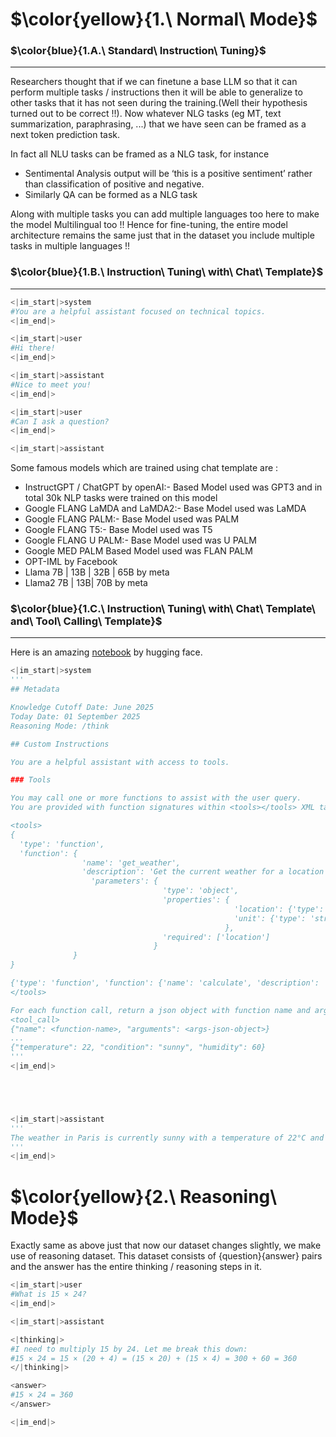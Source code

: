 # $\color{yellow}{1.\ Normal\ Mode}$


### $\color{blue}{1.A.\ Standard\ Instruction\ Tuning}$
----------------------------------------------------------
Researchers thought that if we can finetune a base LLM so that it can perform multiple tasks / instructions then it will be able to generalize to other tasks that it has not seen during the training.(Well their hypothesis turned out to be correct !!). Now whatever NLG tasks (eg MT, text summarization, paraphrasing, ...) that we have seen can be framed as a next token prediction task. 

In fact all NLU tasks can be framed as a NLG task, for instance
- Sentimental Analysis output will be ‘this is a positive sentiment’ rather than classification of positive and negative.
- Similarly QA can be formed as a NLG task

Along with multiple tasks you can add multiple languages too here to make the model Multilingual too !! Hence for fine-tuning, the entire model architecture remains the same just that in the dataset you include multiple tasks in multiple languages !!

### $\color{blue}{1.B.\ Instruction\ Tuning\ with\ Chat\ Template}$
----------------------------------------------------------

```python
<|im_start|>system
#You are a helpful assistant focused on technical topics.
<|im_end|>

<|im_start|>user
#Hi there!
<|im_end|>

<|im_start|>assistant
#Nice to meet you!
<|im_end|>

<|im_start|>user
#Can I ask a question?
<|im_end|>

<|im_start|>assistant
```
Some famous models which are trained using chat template are :
- InstructGPT / ChatGPT by openAI:- Based Model used was GPT3 and in total 30k NLP tasks were trained on this model
- Google FLANG LaMDA and LaMDA2:- Base Model used was LaMDA
- Google FLANG PALM:- Base Model used was PALM
- Google FLANG T5:- Base Model used was T5
- Google FLANG U PALM:- Base Model used was U PALM
- Google MED PALM Based Model used was FLAN PALM
- OPT-IML by Facebook
- Llama 7B | 13B | 32B | 65B by meta
- Llama2 7B | 13B| 70B by meta

### $\color{blue}{1.C.\ Instruction\ Tuning\ with\ Chat\ Template\ and\ Tool\ Calling\ Template}$
----------------------------------------------------------
Here is an amazing [notebook](https://colab.research.google.com/#fileId=https%3A//huggingface.co/agents-course/notebooks/blob/main/bonus-unit1/bonus-unit1.ipynb) by hugging face.

```python
<|im_start|>system
'''
## Metadata

Knowledge Cutoff Date: June 2025
Today Date: 01 September 2025
Reasoning Mode: /think

## Custom Instructions

You are a helpful assistant with access to tools.

### Tools

You may call one or more functions to assist with the user query.
You are provided with function signatures within <tools></tools> XML tags:

<tools>
{
  'type': 'function',
  'function': {
                'name': 'get_weather',
                'description': 'Get the current weather for a location',
                  'parameters': {
                                  'type': 'object',
                                  'properties': {
                                                  'location': {'type': 'string', 'description': 'The city and state, e.g. San Francisco, CA'},
                                                  'unit': {'type': 'string', 'enum': ['celsius', 'fahrenheit'],'description': 'The temperature unit'}
                                                },
                                  'required': ['location']
                                }
              }
}

{'type': 'function', 'function': {'name': 'calculate', 'description': 'Perform mathematical calculations', 'parameters': {'type': 'object', 'properties': {'expression': {'type': 'string', 'description': 'Mathematical expression to evaluate'}}, 'required': ['expression']}}}
</tools>

For each function call, return a json object with function name and arguments within <tool_call></tool_call> XML tags:
<tool_call>
{"name": <function-name>, "arguments": <args-json-object>}
...
{"temperature": 22, "condition": "sunny", "humidity": 60}
'''
<|im_end|>





<|im_start|>assistant
'''
The weather in Paris is currently sunny with a temperature of 22°C and 60% humidity. It's a beautiful day!
'''
<|im_end|>
```


# $\color{yellow}{2.\ Reasoning\ Mode}$
Exactly same as above just that now our dataset changes slightly, we make use of reasoning dataset. This dataset consists of {question}{answer} pairs and the answer has the entire thinking / reasoning steps in it.



```python
<|im_start|>user
#What is 15 × 24?
<|im_end|>

<|im_start|>assistant

<|thinking|>
#I need to multiply 15 by 24. Let me break this down:
#15 × 24 = 15 × (20 + 4) = (15 × 20) + (15 × 4) = 300 + 60 = 360
</|thinking|>

<answer>
#15 × 24 = 360
</answer>

<|im_end|>
```
